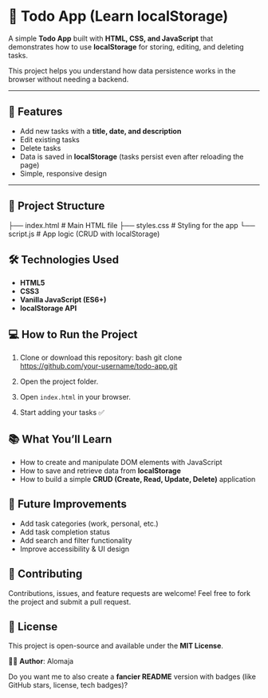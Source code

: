 
# 📝 Todo App (Learn localStorage)

A simple **Todo App** built with **HTML, CSS, and JavaScript** that demonstrates how to use **localStorage** for storing, editing, and deleting tasks.  

This project helps you understand how data persistence works in the browser without needing a backend.

---

## 🚀 Features
- Add new tasks with a **title, date, and description**
- Edit existing tasks
- Delete tasks
- Data is saved in **localStorage** (tasks persist even after reloading the page)
- Simple, responsive design

---

## 📂 Project Structure


├── index.html        # Main HTML file
├── styles.css        # Styling for the app
└── script.js         # App logic (CRUD with localStorage)


## 🛠️ Technologies Used
- **HTML5**
- **CSS3**
- **Vanilla JavaScript (ES6+)**
- **localStorage API**


## 💻 How to Run the Project
1. Clone or download this repository:
   bash
   git clone https://github.com/your-username/todo-app.git

2. Open the project folder.
3. Open `index.html` in your browser.
4. Start adding your tasks ✅


## 📚 What You’ll Learn

* How to create and manipulate DOM elements with JavaScript
* How to save and retrieve data from **localStorage**
* How to build a simple **CRUD (Create, Read, Update, Delete)** application

## 📝 Future Improvements

* Add task categories (work, personal, etc.)
* Add task completion status
* Add search and filter functionality
* Improve accessibility & UI design

## 🤝 Contributing

Contributions, issues, and feature requests are welcome!
Feel free to fork the project and submit a pull request.

## 📄 License

This project is open-source and available under the **MIT License**.


👨‍💻 **Author**: Alomaja

Do you want me to also create a **fancier README** version with badges (like GitHub stars, license, tech badges)?
```
